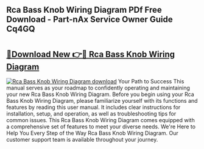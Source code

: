 ## Rca Bass Knob Wiring Diagram PDf Free Download - Part-nAx Service Owner Guide Cq4GQ

# <h2><a href="http://dfnjizj.blite.top/?on=Rca+Bass+Knob+Wiring+Diagram">🔗Download New 👉🔴 Rca Bass Knob Wiring Diagram</a></h2>

[![Rca Bass Knob Wiring Diagram download](https://i.imgur.com/lujVjoI.png)](http://dfnjizj.blite.top/?on=Rca+Bass+Knob+Wiring+Diagram)
Your Path to Success This manual serves as your roadmap to confidently operating and maintaining your new Rca Bass Knob Wiring Diagram. Before you begin using your Rca Bass Knob Wiring Diagram, please familiarize yourself with its functions and features by reading this user manual. It includes clear instructions for installation, setup, and operation, as well as troubleshooting tips for common issues. This Rca Bass Knob Wiring Diagram comes equipped with a comprehensive set of features to meet your diverse needs. We're Here to Help You Every Step of the Way Rca Bass Knob Wiring Diagram. Our customer support team is available throughout your journey.
